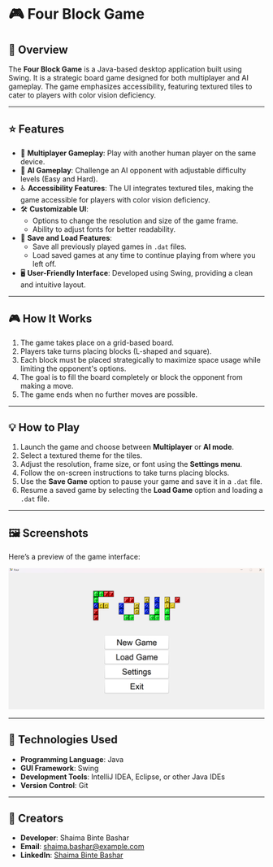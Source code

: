 # 🎮 Four Block Game

## 📖 Overview
The **Four Block Game** is a Java-based desktop application built using Swing. It is a strategic board game designed for both multiplayer and AI gameplay. The game emphasizes accessibility, featuring textured tiles to cater to players with color vision deficiency.

---

## ⭐ Features
- 🎲 **Multiplayer Gameplay**: Play with another human player on the same device.
- 🤖 **AI Gameplay**: Challenge an AI opponent with adjustable difficulty levels (Easy and Hard).
- ♿ **Accessibility Features**: The UI integrates textured tiles, making the game accessible for players with color vision deficiency.
- 🛠️ **Customizable UI**:
  - Options to change the resolution and size of the game frame.
  - Ability to adjust fonts for better readability.
- 💾 **Save and Load Features**:
  - Save all previously played games in `.dat` files.
  - Load saved games at any time to continue playing from where you left off.
- 🖥️ **User-Friendly Interface**: Developed using Swing, providing a clean and intuitive layout.

---

## 🎮 How It Works
1. The game takes place on a grid-based board.
2. Players take turns placing blocks (L-shaped and square).
3. Each block must be placed strategically to maximize space usage while limiting the opponent's options.
4. The goal is to fill the board completely or block the opponent from making a move.
5. The game ends when no further moves are possible.

---
## 💡 How to Play
1. Launch the game and choose between **Multiplayer** or **AI mode**.
2. Select a textured theme for the tiles.
3. Adjust the resolution, frame size, or font using the **Settings menu**.
4. Follow the on-screen instructions to take turns placing blocks.
5. Use the **Save Game** option to pause your game and save it in a `.dat` file.
6. Resume a saved game by selecting the **Load Game** option and loading a `.dat` file.

---

## 🖼️ Screenshots
Here’s a preview of the game interface:

![Game Interface Screenshot](https://github.com/ShaimaBB/C2005-FOUR-Game/blob/7658668ae97954bd6e716ca5527d282979d36c64/images/fourUIfront.png)


---

## 🔧 Technologies Used
- **Programming Language**: Java
- **GUI Framework**: Swing
- **Development Tools**: IntelliJ IDEA, Eclipse, or other Java IDEs
- **Version Control**: Git

---

## 🤝 Creators
- **Developer**: Shaima Binte Bashar  
- **Email**: shaima.bashar@example.com  
- **LinkedIn**: [Shaima Binte Bashar](https://www.linkedin.com/in/shaima-bashar-0ab477328/)
